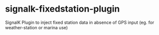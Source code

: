 # signalk-fixedstation-plugin
SignalK Plugin to inject fixed station data in absence of GPS input (eg. for weather-station or marina use)
